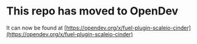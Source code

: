 # This repo has moved to OpenDev

It can now be found at [https://opendev.org/x/fuel-plugin-scaleio-cinder](https://opendev.org/x/fuel-plugin-scaleio-cinder)
